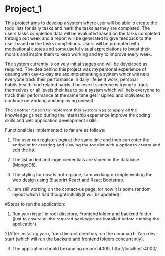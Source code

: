 # Project_1


This project aims to develop a system where user will be able to create the todo lists for daily tasks and mark the tasks as they are completed. 
The users tasks completion data will be evaluated based on the tasks completed through out week and a report will be generated to give feedback to the user based on 
the tasks completions. Users will be prompted with motivational quotes and some useful visual appreciations to boost their morals and inspire them to keep working
and try to improve every week.

The system currently is on very initial stages and will be developed as required. 
The idea behind this project was my personal experience of dealing with day-to-day life and implementing a system which will help everyone track their performance
in daily life be it work, personal habits,health,food related habits. I believe if someone is trying to track themselves on all levels their has to be 
a system which will help everyone to track their performance at the same time get insipired and motivated to continue on working and improving oneself.

The another reason to implement this system was to apply all the knowledge gained during the internship experience improve the coding skills 
and web application development skills.

Functionalities implemented so far are as follows:

1) The user can register/login at the same time and then can enter the endpoint for creating and viewing the todolist with a option to create and edit the list.

2) The list added and login credentials are stored in the database (MongoDB).

3) The styling for now is not in place, I am working on implementing the web design using Blueprint React and React Bootstrap.

4) I am still working on the contact-us page, for now it is some random layout which I had thought initially(it will be updated).


#Steps to run the application:

1) Run yarn install in root directory, Frontend folder and backend folder (just to ensure all the required packages are installed before running the application).

2)After installing yarn, from the root directory run the command- Yarn dev-start (which will run the backend and frontend folders concurrently).

3) The application should be running on port 4000, http://localhost:4000/ 
